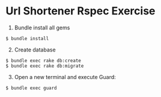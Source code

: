 Url Shortener Rspec Exercise
===============================


1) Bundle install all gems
```
$ bundle install
```


2) Create database
```
$ bundle exec rake db:create
$ bundle exec rake db:migrate
```


3) Open a new terminal and execute Guard:
```
$ bundle exec guard
```
